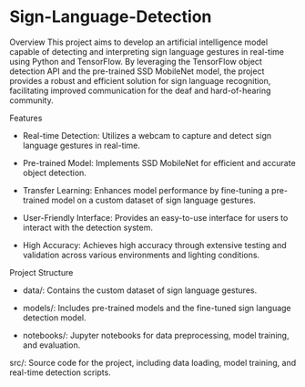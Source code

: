 # Sign-Language-Detection
Overview
This project aims to develop an artificial intelligence model capable of detecting and interpreting sign language gestures in real-time using Python and TensorFlow. By leveraging the TensorFlow object detection API and the pre-trained SSD MobileNet model, the project provides a robust and efficient solution for sign language recognition, facilitating improved communication for the deaf and hard-of-hearing community.

Features
- Real-time Detection: Utilizes a webcam to capture and detect sign language gestures in real-time.
  
- Pre-trained Model: Implements SSD MobileNet for efficient and accurate object detection.
  
- Transfer Learning: Enhances model performance by fine-tuning a pre-trained model on a custom dataset of sign language gestures.
  
- User-Friendly Interface: Provides an easy-to-use interface for users to interact with the detection system.

- High Accuracy: Achieves high accuracy through extensive testing and validation across various environments and lighting conditions.

Project Structure
- data/: Contains the custom dataset of sign language gestures.

- models/: Includes pre-trained models and the fine-tuned sign language detection model.

- notebooks/: Jupyter notebooks for data preprocessing, model training, and evaluation.

src/: Source code for the project, including data loading, model training, and real-time detection scripts.
